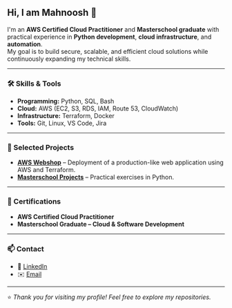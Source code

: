 ## Hi, I am Mahnoosh 👋

I'm an **AWS Certified Cloud Practitioner** and **Masterschool graduate** with practical experience in **Python development**, **cloud infrastructure**, and **automation**.  
My goal is to build secure, scalable, and efficient cloud solutions while continuously expanding my technical skills.

---

### 🛠️ Skills & Tools
- **Programming:** Python, SQL, Bash  
- **Cloud:** AWS (EC2, S3, RDS, IAM, Route 53, CloudWatch)  
- **Infrastructure:** Terraform, Docker  
- **Tools:** Git, Linux, VS Code, Jira  

---

### 🚀 Selected Projects
- **[AWS Webshop](https://github.com/DEINNAME/aws-webshop)** – Deployment of a production-like web application using AWS and Terraform.  
- **[Masterschool Projects](http://github.com/mmahnoosh/moviweb_app)** – Practical exercises in Python.  

---

### 📜 Certifications
- **AWS Certified Cloud Practitioner**  
- **Masterschool Graduate – Cloud & Software Development**

---

### 📫 Contact
- 💼 [LinkedIn](https://www.linkedin.com/in/mahnoosh-montazer/)  
- ✉️ [Email](mailto:montazer_mahnoosh@gmx.de)

---

⭐️ *Thank you for visiting my profile! Feel free to explore my repositories.*

